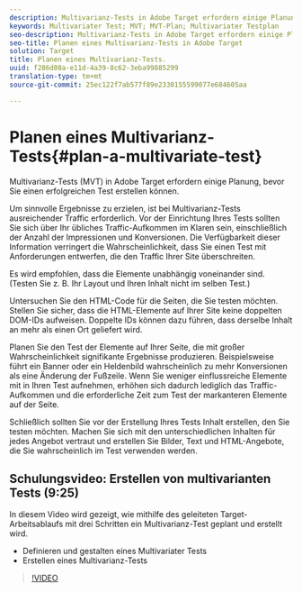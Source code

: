 ```yaml
---
description: Multivarianz-Tests in Adobe Target erfordern einige Planung, bevor Sie einen erfolgreichen Test erstellen können.
keywords: Multivariater Test; MVT; MVT-Plan; Multivariater Testplan
seo-description: Multivarianz-Tests in Adobe Target erfordern einige Planung, bevor Sie einen erfolgreichen Test erstellen können.
seo-title: Planen eines Multivarianz-Tests in Adobe Target
solution: Target
title: Planen eines Multivarianz-Tests.
uuid: f286d08a-e11d-4a39-8c62-3eba99885299
translation-type: tm+mt
source-git-commit: 25ec122f7ab577f89e2330155599077e684605aa

---
```



# Planen eines Multivarianz-Tests{#plan-a-multivariate-test}

Multivarianz-Tests (MVT) in Adobe Target erfordern einige Planung, bevor Sie einen erfolgreichen Test erstellen können.

Um sinnvolle Ergebnisse zu erzielen, ist bei Multivarianz-Tests ausreichender Traffic erforderlich. Vor der Einrichtung Ihres Tests sollten Sie sich über Ihr übliches Traffic-Aufkommen im Klaren sein, einschließlich der Anzahl der Impressionen und Konversionen. Die Verfügbarkeit dieser Information verringert die Wahrscheinlichkeit, dass Sie einen Test mit Anforderungen entwerfen, die den Traffic Ihrer Site überschreiten.

Es wird empfohlen, dass die Elemente unabhängig voneinander sind. (Testen Sie z. B. Ihr Layout und Ihren Inhalt nicht im selben Test.)

Untersuchen Sie den HTML-Code für die Seiten, die Sie testen möchten. Stellen Sie sicher, dass die HTML-Elemente auf Ihrer Site keine doppelten DOM-IDs aufweisen. Doppelte IDs können dazu führen, dass derselbe Inhalt an mehr als einen Ort geliefert wird.

Planen Sie den Test der Elemente auf Ihrer Seite, die mit großer Wahrscheinlichkeit signifikante Ergebnisse produzieren. Beispielsweise führt ein Banner oder ein Heldenbild wahrscheinlich zu mehr Konversionen als eine Änderung der Fußzeile. Wenn Sie weniger einflussreiche Elemente mit in Ihren Test aufnehmen, erhöhen sich dadurch lediglich das Traffic-Aufkommen und die erforderliche Zeit zum Test der markanteren Elemente auf der Seite.

Schließlich sollten Sie vor der Erstellung Ihres Tests Inhalt erstellen, den Sie testen möchten. Machen Sie sich mit den unterschiedlichen Inhalten für jedes Angebot vertraut und erstellen Sie Bilder, Text und HTML-Angebote, die Sie wahrscheinlich im Test verwenden werden.

## Schulungsvideo: Erstellen von multivarianten Tests (9:25)

In diesem Video wird gezeigt, wie mithilfe des geleiteten Target-Arbeitsablaufs mit drei Schritten ein Multivarianz-Test geplant und erstellt wird.

* Definieren und gestalten eines Multivariater Tests
* Erstellen eines Multivarianz-Tests

>[!VIDEO](https://video.tv.adobe.com/v/17395?captions=ger)